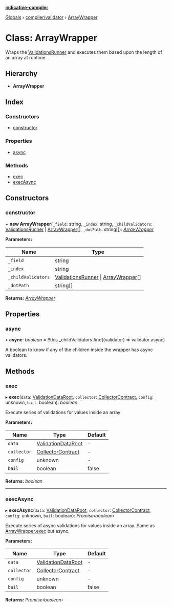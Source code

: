 **[indicative-compiler](../README.md)**

[Globals](../README.md) › [compiler/validator](../modules/compiler_validator.md) › [ArrayWrapper](compiler_validator.arraywrapper.md)

# Class: ArrayWrapper

Wraps the [ValidationsRunner](compiler_validator.validationsrunner.md) and executes them based upon the length of
an array at runtime.

## Hierarchy

* **ArrayWrapper**

## Index

### Constructors

* [constructor](compiler_validator.arraywrapper.md#constructor)

### Properties

* [async](compiler_validator.arraywrapper.md#async)

### Methods

* [exec](compiler_validator.arraywrapper.md#exec)
* [execAsync](compiler_validator.arraywrapper.md#execasync)

## Constructors

###  constructor

\+ **new ArrayWrapper**(`_field`: string, `_index`: string, `_childValidators`: [ValidationsRunner](compiler_validator.validationsrunner.md) | [ArrayWrapper](compiler_validator.arraywrapper.md)[], `_dotPath`: string[]): *[ArrayWrapper](compiler_validator.arraywrapper.md)*

**Parameters:**

Name | Type |
------ | ------ |
`_field` | string |
`_index` | string |
`_childValidators` | [ValidationsRunner](compiler_validator.validationsrunner.md) \| [ArrayWrapper](compiler_validator.arraywrapper.md)[] |
`_dotPath` | string[] |

**Returns:** *[ArrayWrapper](compiler_validator.arraywrapper.md)*

## Properties

###  async

• **async**: *boolean* =  !!this._childValidators.find((validator) => validator.async)

A boolean to know if any of the children inside the wrapper
has async validators.

## Methods

###  exec

▸ **exec**(`data`: [ValidationDataRoot](../modules/compiler_main.md#validationdataroot), `collector`: [CollectorContract](../interfaces/compiler_main.collectorcontract.md), `config`: unknown, `bail`: boolean): *boolean*

Execute series of validations for values inside an array

**Parameters:**

Name | Type | Default |
------ | ------ | ------ |
`data` | [ValidationDataRoot](../modules/compiler_main.md#validationdataroot) | - |
`collector` | [CollectorContract](../interfaces/compiler_main.collectorcontract.md) | - |
`config` | unknown | - |
`bail` | boolean | false |

**Returns:** *boolean*

___

###  execAsync

▸ **execAsync**(`data`: [ValidationDataRoot](../modules/compiler_main.md#validationdataroot), `collector`: [CollectorContract](../interfaces/compiler_main.collectorcontract.md), `config`: unknown, `bail`: boolean): *Promise‹boolean›*

Execute series of async validations for values inside an array. Same
as [ArrayWrapper.exec](compiler_validator.arraywrapper.md#exec) but async.

**Parameters:**

Name | Type | Default |
------ | ------ | ------ |
`data` | [ValidationDataRoot](../modules/compiler_main.md#validationdataroot) | - |
`collector` | [CollectorContract](../interfaces/compiler_main.collectorcontract.md) | - |
`config` | unknown | - |
`bail` | boolean | false |

**Returns:** *Promise‹boolean›*